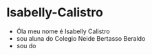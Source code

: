 # Isabelly-Calistro
* Óla meu nome é Isabelly Calistro
* sou aluna do Colegio Neide Bertasso Beraldo
* sou do 
